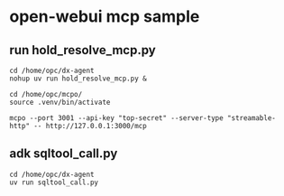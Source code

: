 # open-webui mcp sample

## run hold_resolve_mcp.py

```
cd /home/opc/dx-agent
nohup uv run hold_resolve_mcp.py &

cd /home/opc/mcpo/
source .venv/bin/activate

mcpo --port 3001 --api-key "top-secret" --server-type "streamable-http" -- http://127.0.0.1:3000/mcp
```
## adk sqltool_call.py

```
cd /home/opc/dx-agent
uv run sqltool_call.py
```
